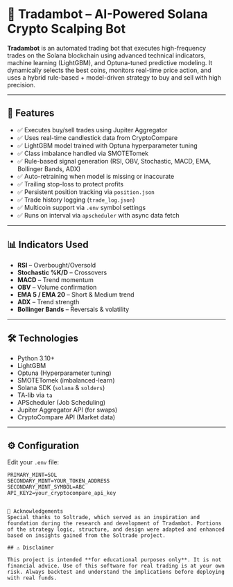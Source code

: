 # 🧠 Tradambot – AI-Powered Solana Crypto Scalping Bot

**Tradambot** is an automated trading bot that executes high-frequency trades on the Solana blockchain using advanced technical indicators, machine learning (LightGBM), and Optuna-tuned predictive modeling. It dynamically selects the best coins, monitors real-time price action, and uses a hybrid rule-based + model-driven strategy to buy and sell with high precision.

---

## 📌 Features

- ✅ Executes buy/sell trades using Jupiter Aggregator
- ✅ Uses real-time candlestick data from CryptoCompare
- ✅ LightGBM model trained with Optuna hyperparameter tuning
- ✅ Class imbalance handled via SMOTETomek
- ✅ Rule-based signal generation (RSI, OBV, Stochastic, MACD, EMA, Bollinger Bands, ADX)
- ✅ Auto-retraining when model is missing or inaccurate
- ✅ Trailing stop-loss to protect profits
- ✅ Persistent position tracking via `position.json`
- ✅ Trade history logging (`trade_log.json`)
- ✅ Multicoin support via `.env` symbol settings
- ✅ Runs on interval via `apscheduler` with async data fetch

---

## 📊 Indicators Used

- **RSI** – Overbought/Oversold
- **Stochastic %K/D** – Crossovers
- **MACD** – Trend momentum
- **OBV** – Volume confirmation
- **EMA 5 / EMA 20** – Short & Medium trend
- **ADX** – Trend strength
- **Bollinger Bands** – Reversals & volatility

---

## 🛠 Technologies

- Python 3.10+
- LightGBM
- Optuna (Hyperparameter tuning)
- SMOTETomek (imbalanced-learn)
- Solana SDK (`solana` & `solders`)
- TA-lib via `ta`
- APScheduler (Job Scheduling)
- Jupiter Aggregator API (for swaps)
- CryptoCompare API (Market data)

---

## ⚙️ Configuration

Edit your `.env` file:

```env
PRIMARY_MINT=SOL
SECONDARY_MINT=YOUR_TOKEN_ADDRESS
SECONDARY_MINT_SYMBOL=ABC
API_KEY2=your_cryptocompare_api_key


🙏 Acknowledgements
Special thanks to Soltrade, which served as an inspiration and foundation during the research and development of Tradambot. Portions of the strategy logic, structure, and design were adapted and enhanced based on insights gained from the Soltrade project.

## ⚠️ Disclaimer

This project is intended **for educational purposes only**. It is not financial advice. Use of this software for real trading is at your own risk. Always backtest and understand the implications before deploying with real funds.
